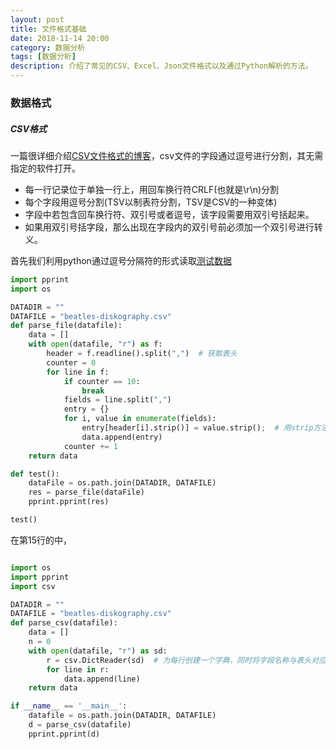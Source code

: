 ```yaml
---
layout: post
title: 文件格式基础
date: 2018-11-14 20:00
category: 数据分析
tags: [数据分析]
description: 介绍了常见的CSV、Excel、Json文件格式以及通过Python解析的方法。
---
```




### 数据格式

##### CSV格式

一篇很详细介绍[CSV文件格式的博客](https://blog.csdn.net/woaixiaoyu520/article/details/78455650)，csv文件的字段通过逗号进行分割，其无需指定的软件打开。

- 每一行记录位于单独一行上，用回车换行符CRLF(也就是\r\n)分割
- 每个字段用逗号分割(TSV以制表符分割，TSV是CSV的一种变体)
- 字段中若包含回车换行符、双引号或者逗号，该字段需要用双引号括起来。
- 如果用双引号括字段，那么出现在字段内的双引号前必须加一个双引号进行转义。

首先我们利用python通过逗号分隔符的形式读取[测试数据](https://github.com/DepInjoy/BaseHouse/blob/master/Python/data/beatles-diskography.csv)

```python
import pprint
import os

DATADIR = ""
DATAFILE = "beatles-diskography.csv"
def parse_file(datafile):
    data = []
    with open(datafile, "r") as f:
        header = f.readline().split(",")  # 获取表头
        counter = 0
        for line in f:
            if counter == 10:
                break
            fields = line.split(",")
            entry = {}
            for i, value in enumerate(fields):
                entry[header[i].strip()] = value.strip();  # 用strip方法去除空白
                data.append(entry)
            counter += 1
    return data

def test():
    dataFile = os.path.join(DATADIR, DATAFILE)
    res = parse_file(dataFile)
    pprint.pprint(res)

test()
```

在第15行的中，

```

```



```python
import os
import pprint
import csv

DATADIR = ""
DATAFILE = "beatles-diskography.csv"
def parse_csv(datafile):
    data = []
    n = 0
    with open(datafile, "r") as sd:
        r = csv.DictReader(sd)  # 为每行创建一个字典，同时将字段名称与表头对应
        for line in r:
            data.append(line)
    return data

if __name__ == '__main__':
    datafile = os.path.join(DATADIR, DATAFILE)
    d = parse_csv(datafile)
    pprint.pprint(d)
```

